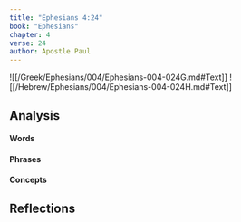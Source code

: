 ```yaml
---
title: "Ephesians 4:24"
book: "Ephesians"
chapter: 4
verse: 24
author: Apostle Paul
---
```

![[/Greek/Ephesians/004/Ephesians-004-024G.md#Text]]
![[/Hebrew/Ephesians/004/Ephesians-004-024H.md#Text]]

## Analysis

#### Words

#### Phrases

#### Concepts

## Reflections

